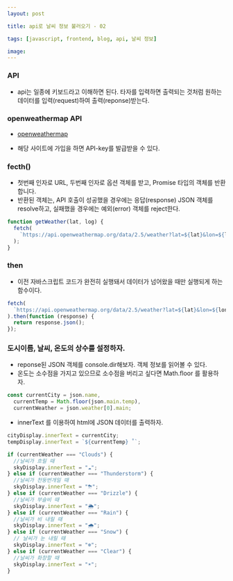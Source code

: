 ```yaml
---
layout: post

title: api로 날씨 정보 불러오기 - 02

tags: [javascript, frontend, blog, api, 날씨 정보]

image:
---
```


### API

- api는 일종에 키보드라고 이해하면 된다. 타자를 입력하면 출력되는 것처럼 원하는 데이터를 입력(request)하여 출력(reponse)받는다.

### openweathermap API

- [openweathermap](https://openweathermap.org/api)

- 해당 사이트에 가입을 하면 API-key를 발급받을 수 있다.

### fecth()

- 첫번째 인자로 URL, 두번째 인자로 옵션 객체를 받고, Promise 타입의 객체를 반환합니다.
- 반환된 객체는, API 호출이 성공했을 경우에는 응답(response) JSON 객체를 resolve하고, 실패했을 경우에는 예외(error) 객체를 reject한다.

```javascript
function getWeather(lat, log) {
  fetch(
    `https://api.openweathermap.org/data/2.5/weather?lat=${lat}&lon=${lon}&appid=${API_KEY}&units=metric`
  );
}
```

### then

- 이전 자바스크립트 코드가 완전히 실행돼서 데이터가 넘어왔을 때만 실행되게 하는 함수이다.

```javascript
fetch(
  `https://api.openweathermap.org/data/2.5/weather?lat=${lat}&lon=${lon}&appid=${API_KEY}&units=metric`
).then(function (response) {
  return response.json();
});
```

### 도시이름, 날씨, 온도의 상수를 설정하자.

- reponse된 JSON 객체를 console.dir해보자. 객체 정보를 읽어볼 수 있다.
- 온도는 소수점을 가지고 있으므로 소수점을 버리고 싶다면 Math.floor 를 활용하자.

```javascript
const currentCity = json.name,
  currentTemp = Math.floor(json.main.temp),
  currentWeather = json.weather[0].main;
```

- innerText 를 이용하여 html에 JSON 데이터를 출력하자.

```javascript
cityDisplay.innerText = currentCity;
tempDisplay.innerText = `${currentTemp} ˚`;

if (currentWeather === "Clouds") {
  //날씨가 흐릴 때
  skyDisplay.innerText = "☁️";
} else if (currentWeather === "Thunderstorm") {
  //날씨가 천둥번개일 때
  skyDisplay.innerText = "⛈";
} else if (currentWeather === "Drizzle") {
  //날씨가 부슬비 때
  skyDisplay.innerText = "🌦";
} else if (currentWeather === "Rain") {
  //날씨가 비 내릴 때
  skyDisplay.innerText = "🌧";
} else if (currentWeather === "Snow") {
  // 날씨가 눈 내릴 때
  skyDisplay.innerText = "❄️";
} else if (currentWeather === "Clear") {
  //날씨가 화창할 때
  skyDisplay.innerText = "☀️";
}
```
